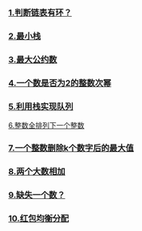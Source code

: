 ### [1.判断链表有环？](./LinkedCycle.md)

### [2.最小栈](./MinStack.md)

### [3.最大公约数](./MaxCommonDivisor.md)

### [4.一个数是否为2的整数次幂](./PowerOf2.md)

### [5.利用栈实现队列](./StackQueue.md)

[6.整数全排列下一个整数](./NextPermutation.md)

### [7.一个整数删除k个数字后的最大值](./RemoveKDigit.md)

### [8.两个大数相加](./BigNumSum.md)

### [9.缺失一个数？](./FindLoseNum.md)

### [10.红包均衡分配](./LuckyMoney.md)

